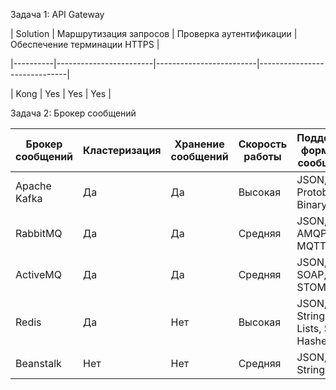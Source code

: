 
Задача 1: API Gateway

| Solution | Маршрутизация запросов | Проверка аутентификации | Обеспечение терминации HTTPS |

|----------|------------------------|-------------------------|------------------------------|

| Kong     | Yes                    | Yes                     |  Yes                         |  



Задача 2: Брокер сообщений

| Брокер сообщений | Кластеризация | Хранение сообщений | Скорость работы | Поддержка форматов сообщений | Разделение прав доступа | Простота эксплуатации |
|---|---|---|---|---|---|---|
| Apache Kafka | Да | Да | Высокая | JSON, Avro, Protobuf, Binary | Да | Средняя |
| RabbitMQ | Да | Да | Средняя | JSON, XML, AMQP, MQTT | Да | Высокая |
| ActiveMQ | Да | Да | Средняя | JSON, XML, SOAP, STOMP | Да | Средняя |
| Redis | Да | Нет | Высокая | JSON, Strings, Lists, Sets, Hashes | Нет | Высокая |
| Beanstalk | Нет | Нет | Средняя | JSON, Strings | Нет | Средняя |


